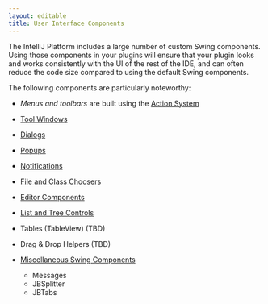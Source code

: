 ```yaml
---
layout: editable
title: User Interface Components
---
```



The IntelliJ Platform includes a large number of custom Swing components. Using those components in your plugins will ensure that your plugin looks and works consistently with the UI of the rest of the IDE, and can often reduce the code size compared to using the default Swing components.

The following components are particularly noteworthy:

*  *Menus and toolbars* are built using the [Action System](basic_topics/action_system.html)
*  [Tool Windows](user_interface_components/tool_windows.html)
*  [Dialogs](user_interface_components/dialog_wrapper.html)
*  [Popups](user_interface_components/popups.html)
*  [Notifications](user_interface_components/notifications.html)
*  [File and Class Choosers](user_interface_components/file_and_class_choosers.html)
*  [Editor Components](user_interface_components/editor_components.html)
*  [List and Tree Controls](user_interface_components/lists_and_trees.html)
*  Tables (TableView) (TBD)
*  Drag & Drop Helpers (TBD)
*  [Miscellaneous Swing Components](user_interface_components/misc_swing_components.html)

    *  Messages
    *  JBSplitter
    *  JBTabs


